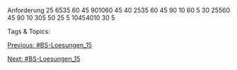 Anforderung
25 6535 60 45 901060 45
40 2535 60 45 90 10 60 5
30 25560 45 90 10 305
50 25 5 10454010 30 5

   Tags & Topics:
   

[Previous: #BS-Loesungen_15](BS-Loesungen_15.md)

[Next: #BS-Loesungen_15](BS-Loesungen_15.md)